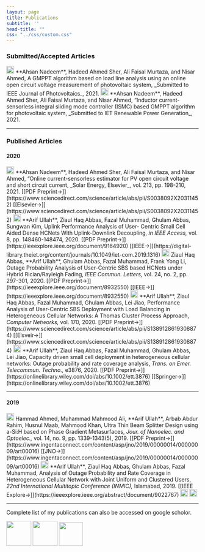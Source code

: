 ```yaml
---
layout: page
title: Publications
subtitle: ''
head-title: ""
css: "../css/custom.css"
---
```




### Submitted/Accepted Articles

<img src="../img/journal-article.png" height="20px">
**Ahsan Nadeem**, Hadeed Ahmed Sher, Ali Faisal Murtaza, and Nisar Ahmed, A GMPPT algorithm based on load line
analysis using an online open circuit voltage measurement of photovoltaic system, _Submitted to IEEE Journal of Photovoltaics_, 2021.  

<img src="../img/journal-article.png" height="20px">
**Ahsan Nadeem**, Hadeed Ahmed Sher, Ali Faisal Murtaza, and Nisar Ahmed, “Inductor current-sensorless integral sliding
mode controller (ISMC) based GMPPT algorithm for photovoltaic system, _Submitted to IET Renewable Power Generation_, 2021.

----

### Published Articles

#### 2020

<img src="../img/journal-article.png" height="20px">
**Ahsan Nadeem**, Hadeed Ahmed Sher, Ali Faisal Murtaza, and Nisar Ahmed, “Online current-sensorless estimator for PV open circuit voltage and short circuit current, _Solar Energy, Elsevier_, vol. 213, pp. 198-210, 2021. [[PDF Preprint&#8594;]](https://www.sciencedirect.com/science/article/abs/pii/S0038092X20311452) [[Elsevier&#8594;]](https://www.sciencedirect.com/science/article/abs/pii/S0038092X20311452)

<img src="../img/journal-article.png" height="20px">
**Arif Ullah**, Ziaul Haq Abbas, Fazal Muhammad, Ghulam Abbas, Sungwan Kim, Uplink Performance Analysis of User- Centric
Small Cell Aided Dense HCNets With Uplink-Downlink Decoupling, <em> in IEEE Access,</em> vol. 8, pp. 148460-148474, 2020.  [[PDF Preprint&#8594;]](https://ieeexplore.ieee.org/document/9164920) [[IEEE&#8594;]](https://digital-library.theiet.org/content/journals/10.1049/iet-com.2019.1316) 

<img src="../img/journal-article.png" height="20px">
Ziaul Haq Abbas, **Arif Ullah**, Ghulam Abbas, Fazal Muhammad, Frank Yong Li, Outage Probability Analysis of User-Centric SBS based HCNets under Hybrid Rician/Rayleigh Fading, <em>IEEE Commun. Letters,</em> vol. 24, no. 2, pp. 297-301, 2020. [[PDF Preprint&#8594;]](https://ieeexplore.ieee.org/document/8932550) [[IEEE&#8594;]](https://ieeexplore.ieee.org/document/8932550)

<img src="../img/journal-article.png" height="20px">
**Arif Ullah**, Ziaul Haq Abbas, Fazal Muhammad, Ghulam Abbas, Lei Jiao, Performance Analysis of User-Centric SBS Deployment with Load Balancing in Heterogeneous Cellular Networks: A Thomas Cluster Process Approach, <em>Computer Networks,</em> vol. 170, 2020. [[PDF Preprint&#8594;]](https://www.sciencedirect.com/science/article/abs/pii/S1389128619308874) [[Elsveir&#8594;]](https://www.sciencedirect.com/science/article/abs/pii/S1389128619308874)

<img src="../img/journal-article.png" height="20px">
**Arif Ullah**, Ziaul Haq Abbas, Fazal Muhammad, Ghulam Abbas, Lei Jiao, Capacity driven small cell deployment in heterogeneous cellular networks: Outage probability and rate coverage analysis, <em>Trans. on Emer. Telecommun. Techno.,</em> e3876, 2020. [[PDF Preprint&#8594;]](https://onlinelibrary.wiley.com/doi/abs/10.1002/ett.3876) [[Springer&#8594;]](https://onlinelibrary.wiley.com/doi/abs/10.1002/ett.3876)

----

#### 2019

<img src="../img/journal-article.png" height="20px">
Hammad Ahmed, Muhammad Mahmood Ali, **Arif Ullah**, Arbab Abdur Rahim, Husnul Maab, Mahmood Khan, Ultra Thin Beam Splitter Design using a-Si:H based on Phase Gradient Metasurfaces, <em>Jour. of Nanoelec. and Optoelec.,</em> vol. 14, no. 9, pp. 1339-1343(5), 2019. [[PDF Preprint&#8594;]](https://www.ingentaconnect.com/content/asp/jno/2019/00000014/00000009/art00016) [[JNO&#8594;]](https://www.ingentaconnect.com/content/asp/jno/2019/00000014/00000009/art00016)

<img src="../img/conference-paper.png" height="20px">
**Arif Ullah**, Ziaul Haq Abbas, Ghulam Abbas, Fazal Muhammad, Analysis of Outage Probability and Rate Coverage in Heterogeneous Cellular Network with Joint Uniform and Clustered Users, <em>22nd International Multitopic Conference (INMIC),</em> Islamabad, 2019. [[IEEE Explore&#8594;]](https://ieeexplore.ieee.org/abstract/document/9022767) 


<img src="../img/workshop-paper.png" height="20px">


<img src="../img/book-chapter.png" height="20px">

----

Complete list of my publications can also be accessed on google scholor.


[<img src="../img/googlescholor.png" height="65px">](https://scholar.google.com/citations?user=gktHbTcAAAAJ&hl=en)
[<img src="../img/researchgate.png" height="65px">](https://www.researchgate.net/profile/Arif_Ullah_Khan3)
[<img src="../img/orcid.png" height="62px">](https://orcid.org/0000-0002-0555-6644)








































